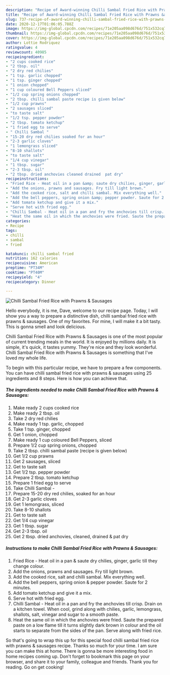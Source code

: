 ```yaml
---
description: "Recipe of Award-winning Chilli Sambal Fried Rice with Prawns &amp;amp; Sausages"
title: "Recipe of Award-winning Chilli Sambal Fried Rice with Prawns &amp;amp; Sausages"
slug: 737-recipe-of-award-winning-chilli-sambal-fried-rice-with-prawns-and-amp-sausages
date: 2020-12-17T01:06:05.788Z
image: https://img-global.cpcdn.com/recipes/71e205aa098d676d/751x532cq70/chilli-sambal-fried-rice-with-prawns-sausages-recipe-main-photo.jpg
thumbnail: https://img-global.cpcdn.com/recipes/71e205aa098d676d/751x532cq70/chilli-sambal-fried-rice-with-prawns-sausages-recipe-main-photo.jpg
cover: https://img-global.cpcdn.com/recipes/71e205aa098d676d/751x532cq70/chilli-sambal-fried-rice-with-prawns-sausages-recipe-main-photo.jpg
author: Lottie Rodriquez
ratingvalue: 4
reviewcount: 40985
recipeingredient:
- "2 cups cooked rice"
- "2 tbsp. oil"
- "2 dry red chilies"
- "1 tsp. garlic chopped"
- "1 tsp. ginger chopped"
- "1 onion chopped"
- "1 cup coloured Bell Peppers sliced"
- "1/2 cup spring onions chopped"
- "2 tbsp. chilli sambal paste recipe is given below"
- "1/2 cup prawns"
- "2 sausages sliced"
- "to taste salt"
- "1/2 tsp. pepper powder"
- "2 tbsp. tomato ketchup"
- "1 fried egg to serve"
- " Chilli Sambal "
- "15-20 dry red chilies soaked for an hour"
- "2-3 garlic cloves"
- "1 lemongrass sliced"
- "8-10 shallots"
- "to taste salt"
- "1/4 cup vinegar"
- "1 tbsp. sugar"
- "2-3 tbsp. oil"
- "2 tbsp. dried anchovies cleaned drained  pat dry"
recipeinstructions:
- "Fried Rice - Heat oil in a pan &amp; saute dry chilies, ginger, garlic till they change colour."
- "Add the onions, prawns and sausages. Fry till light brown."
- "Add the cooked rice, salt and chilli sambal. Mix everything well."
- "Add the bell peppers, spring onion &amp; pepper powder. Saute for 2 minutes."
- "Add tomato ketchup and give it a mix."
- "Serve hot with fried egg."
- "Chilli Sambal - Heat oil in a pan and fry the anchovies till crisp. Drain on a kitchen towel. When cool, grind along with chilies, garlic, lemongrass, shallots, salt, vinegar and sugar to a smooth paste."
- "Heat the same oil in which the anchovies were fried. Saute the prepared paste on a low flame till it turns slightly dark brown in colour and the oil starts to separate from the sides of the pan. Serve along with fried rice."
categories:
- Recipe
tags:
- chilli
- sambal
- fried

katakunci: chilli sambal fried 
nutrition: 162 calories
recipecuisine: American
preptime: "PT34M"
cooktime: "PT40M"
recipeyield: "4"
recipecategory: Dinner

---
```



![Chilli Sambal Fried Rice with Prawns &amp; Sausages](https://img-global.cpcdn.com/recipes/71e205aa098d676d/751x532cq70/chilli-sambal-fried-rice-with-prawns-sausages-recipe-main-photo.jpg)

Hello everybody, it is me, Dave, welcome to our recipe page. Today, I will show you a way to prepare a distinctive dish, chilli sambal fried rice with prawns &amp; sausages. One of my favorites. For mine, I will make it a bit tasty. This is gonna smell and look delicious.

Chilli Sambal Fried Rice with Prawns &amp; Sausages is one of the most popular of current trending meals in the world. It is enjoyed by millions daily. It is simple, it's quick, it tastes yummy. They're nice and they look wonderful. Chilli Sambal Fried Rice with Prawns &amp; Sausages is something that I've loved my whole life.




To begin with this particular recipe, we have to prepare a few components. You can have chilli sambal fried rice with prawns &amp; sausages using 25 ingredients and 8 steps. Here is how you can achieve that.

<!--inarticleads1-->

##### The ingredients needed to make Chilli Sambal Fried Rice with Prawns &amp; Sausages:

1. Make ready 2 cups cooked rice
1. Make ready 2 tbsp. oil
1. Take 2 dry red chilies
1. Make ready 1 tsp. garlic, chopped
1. Take 1 tsp. ginger, chopped
1. Get 1 onion, chopped
1. Make ready 1 cup coloured Bell Peppers, sliced
1. Prepare 1/2 cup spring onions, chopped
1. Take 2 tbsp. chilli sambal paste (recipe is given below)
1. Get 1/2 cup prawns
1. Get 2 sausages, sliced
1. Get to taste salt
1. Get 1/2 tsp. pepper powder
1. Prepare 2 tbsp. tomato ketchup
1. Prepare 1 fried egg to serve
1. Take  Chilli Sambal -
1. Prepare 15-20 dry red chilies, soaked for an hour
1. Get 2-3 garlic cloves
1. Get 1 lemongrass, sliced
1. Take 8-10 shallots
1. Get to taste salt
1. Get 1/4 cup vinegar
1. Get 1 tbsp. sugar
1. Get 2-3 tbsp. oil
1. Get 2 tbsp. dried anchovies, cleaned, drained &amp; pat dry




<!--inarticleads2-->

##### Instructions to make Chilli Sambal Fried Rice with Prawns &amp; Sausages:

1. Fried Rice - Heat oil in a pan &amp; saute dry chilies, ginger, garlic till they change colour.
1. Add the onions, prawns and sausages. Fry till light brown.
1. Add the cooked rice, salt and chilli sambal. Mix everything well.
1. Add the bell peppers, spring onion &amp; pepper powder. Saute for 2 minutes.
1. Add tomato ketchup and give it a mix.
1. Serve hot with fried egg.
1. Chilli Sambal - Heat oil in a pan and fry the anchovies till crisp. Drain on a kitchen towel. When cool, grind along with chilies, garlic, lemongrass, shallots, salt, vinegar and sugar to a smooth paste.
1. Heat the same oil in which the anchovies were fried. Saute the prepared paste on a low flame till it turns slightly dark brown in colour and the oil starts to separate from the sides of the pan. Serve along with fried rice.




So that's going to wrap this up for this special food chilli sambal fried rice with prawns &amp; sausages recipe. Thanks so much for your time. I am sure you can make this at home. There is gonna be more interesting food in home recipes coming up. Don't forget to bookmark this page on your browser, and share it to your family, colleague and friends. Thank you for reading. Go on get cooking!
